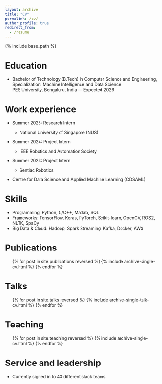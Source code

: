 ```yaml
---
layout: archive
title: "CV"
permalink: /cv/
author_profile: true
redirect_from:
  - /resume
---
```


{% include base_path %}

Education
======
* Bachelor of Technology (B.Tech) in Computer Science and Engineering,  
  Specialization: Machine Intelligence and Data Science  
  PES University, Bengaluru, India — Expected 2026

Work experience
======
* Summer 2025: Research Intern
  * National University of Singapore (NUS)

* Summer 2024: Project Intern
  * IEEE Robotics and Automation Society

* Summer 2023: Project Intern
  * Sentiac Robotics

* Centre for Data Science and Applied Machine Learning (CDSAML)
  
Skills
======
* Programming: Python, C/C++, Matlab, SQL
* Frameworks: TensorFlow, Keras, PyTorch, Scikit-learn, OpenCV, ROS2, NLTK, SpaCy
* Big Data & Cloud: Hadoop, Spark Streaming, Kafka, Docker, AWS

Publications
======
  <ul>{% for post in site.publications reversed %}
    {% include archive-single-cv.html %}
  {% endfor %}</ul>
  
Talks
======
  <ul>{% for post in site.talks reversed %}
    {% include archive-single-talk-cv.html  %}
  {% endfor %}</ul>
  
Teaching
======
  <ul>{% for post in site.teaching reversed %}
    {% include archive-single-cv.html %}
  {% endfor %}</ul>
  
Service and leadership
======
* Currently signed in to 43 different slack teams
